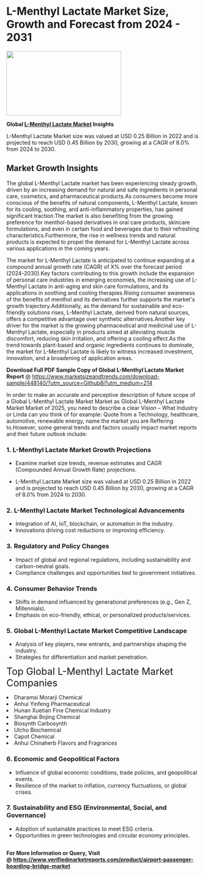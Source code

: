 <H1>L-Menthyl Lactate Market Size, Growth and Forecast from 2024 - 2031</H1><img class="aligncenter size-medium wp-image-584254" src="https://thirdeyenews.in/wp-content/uploads/2024/09/Global-Market-Research-300x168.jpeg" alt="" width="300" height="168" /><p><strong>Global&nbsp;<a href="https://www.marketsizeandtrends.com/download-sample/448140/?utm_source=Github8j?utm_medium=214">L-Menthyl Lactate Market</a> Insights</strong></p><p>L-Menthyl Lactate Market size was valued at USD 0.25 Billion in 2022 and is projected to reach USD 0.45 Billion by 2030, growing at a CAGR of 8.0% from 2024 to 2030.</p><p><h2>Market Growth Insights</h2> <p>The global L-Menthyl Lactate market has been experiencing steady growth, driven by an increasing demand for natural and safe ingredients in personal care, cosmetics, and pharmaceutical products.As consumers become more conscious of the benefits of natural components, L-Menthyl Lactate, known for its cooling, soothing, and anti-inflammatory properties, has gained significant traction.The market is also benefiting from the growing preference for menthol-based derivatives in oral care products, skincare formulations, and even in certain food and beverages due to their refreshing characteristics.Furthermore, the rise in wellness trends and natural products is expected to propel the demand for L-Menthyl Lactate across various applications in the coming years.</p> <p>The market for L-Menthyl Lactate is anticipated to continue expanding at a compound annual growth rate (CAGR) of X% over the forecast period (2024-2030).Key factors contributing to this growth include the expansion of personal care industries in emerging economies, the increasing use of L-Menthyl Lactate in anti-aging and skin care formulations, and its applications in soothing and cooling therapies.Rising consumer awareness of the benefits of menthol and its derivatives further supports the market's growth trajectory.Additionally, as the demand for sustainable and eco-friendly solutions rises, L-Menthyl Lactate, derived from natural sources, offers a competitive advantage over synthetic alternatives.Another key driver for the market is the growing pharmaceutical and medicinal use of L-Menthyl Lactate, especially in products aimed at alleviating muscle discomfort, reducing skin irritation, and offering a cooling effect.As the trend towards plant-based and organic ingredients continues to dominate, the market for L-Menthyl Lactate is likely to witness increased investment, innovation, and a broadening of application areas.<p><span class=""><strong>Download Full PDF Sample Copy of Global L-Menthyl Lactate Market Report</strong> @ <a href="https://www.marketsizeandtrends.com/download-sample/448140/?utm_source=Github8j?utm_medium=214" target="_blank">https://www.marketsizeandtrends.com/download-sample/448140/?utm_source=Github8j?utm_medium=214</a></span></p><p>In order to make an accurate and perceptive description of future scope of a Global&nbsp;L-Menthyl Lactate Market Market as Global&nbsp;L-Menthyl Lactate Market Market of 2025, you need to describe a clear Vision &ndash; What Industry or Linda can you think of for example: Quote from a Technology, healthcare, automotive, renewable energy, name the market you are Reffering to.However, some general trends and factors usually impact market reports and their future outlook include:</p><h3>1.&nbsp;<strong>L-Menthyl Lactate Market Growth Projections</strong></h3><ul><li>Examine market size trends, revenue estimates and CAGR (Compounded Annual Growth Rate) projections.</li><li><p>L-Menthyl Lactate Market size was valued at USD 0.25 Billion in 2022 and is projected to reach USD 0.45 Billion by 2030, growing at a CAGR of 8.0% from 2024 to 2030.</p></li></ul><h3>2.&nbsp;<strong>L-Menthyl Lactate Market Technological Advancements</strong></h3><ul><li>Integration of AI, IoT, blockchain, or automation in the industry.</li><li>Innovations driving cost reductions or improving efficiency.</li></ul><h3>3.&nbsp;<strong>Regulatory and Policy Changes</strong></h3><ul><li>Impact of global and regional regulations, including sustainability and carbon-neutral goals.</li><li>Compliance challenges and opportunities tied to government initiatives.</li></ul><h3>4.&nbsp;<strong>Consumer Behavior Trends</strong></h3><ul><li>Shifts in demand influenced by generational preferences (e.g., Gen Z, Millennials).</li><li>Emphasis on eco-friendly, ethical, or personalized products/services.</li></ul><h3>5.&nbsp;<strong>Global L-Menthyl Lactate Market Competitive Landscape</strong></h3><ul><li>Analysis of key players, new entrants, and partnerships shaping the industry.</li><li>Strategies for differentiation and market penetration.</li></ul><p data-pm-slice="1 1 []"><span style="color: inherit; font-family: inherit; font-size: 25px;">Top Global L-Menthyl Lactate Market Companies</span></p><div class="" data-test-id=""><p><li>Dharamsi Morarji Chemical</li><li> Anhui Yinfeng Pharmaceutical</li><li> Hunan Xuetian Fine Chemical Industry</li><li> Shanghai Bojing Chemical</li><li> Biosynth Carbosynth</li><li> Ulcho Biochemical</li><li> Capot Chemical</li><li> Anhui Chinaherb Flavors and Fragrances</li></p></div><h3>6.&nbsp;<strong>Economic and Geopolitical Factors</strong></h3><ul><li>Influence of global economic conditions, trade policies, and geopolitical events.</li><li>Resilience of the market to inflation, currency fluctuations, or global crises.</li></ul><h3>7.&nbsp;<strong>Sustainability and ESG (Environmental, Social, and Governance)</strong></h3><ul><li>Adoption of sustainable practices to meet ESG criteria.</li><li>Opportunities in green technologies and circular economy principles.</li></ul><h2><strong style="font-size: 14px;">For More Information or Query, Visit @&nbsp;</strong><a style="background-color: #ffffff; font-size: 14px;" href="https://www.marketsizeandtrends.com/report/l-menthyl-lactate-market/" target="_blank">https://www.verifiedmarketreports.com/product/airport-passenger-boarding-bridge-market</a></h2>